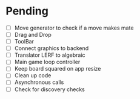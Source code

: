 # Pending

- [ ] Move generator to check if a move makes mate
- [ ] Drag and Drop
- [ ] ToolBar
- [ ] Connect graphics to backend
- [ ] Translator LERF to algebraic
- [ ] Main game loop controller
- [ ] Keep board squared on app resize
- [ ] Clean up code
- [ ] Asynchronous calls
- [ ] Check for discovery checks